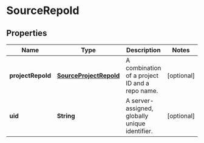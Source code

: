 
# SourceRepoId

## Properties
Name | Type | Description | Notes
------------ | ------------- | ------------- | -------------
**projectRepoId** | [**SourceProjectRepoId**](SourceProjectRepoId.md) | A combination of a project ID and a repo name. |  [optional]
**uid** | **String** | A server-assigned, globally unique identifier. |  [optional]



